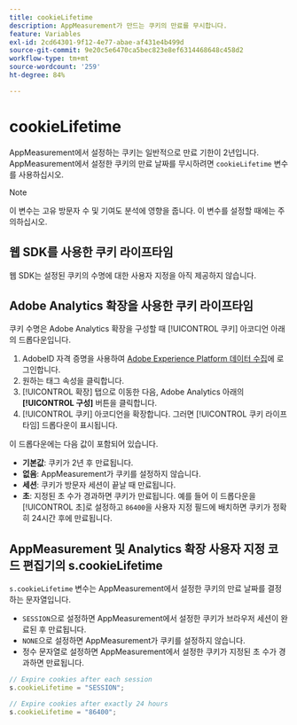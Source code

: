```yaml
---
title: cookieLifetime
description: AppMeasurement가 만드는 쿠키의 만료를 무시합니다.
feature: Variables
exl-id: 2cd64301-9f12-4e77-abae-af431e4b499d
source-git-commit: 9e20c5e6470ca5bec823e8ef6314468648c458d2
workflow-type: tm+mt
source-wordcount: '259'
ht-degree: 84%

---
```


# cookieLifetime

AppMeasurement에서 설정하는 쿠키는 일반적으로 만료 기한이 2년입니다. AppMeasurement에서 설정한 쿠키의 만료 날짜를 무시하려면 `cookieLifetime` 변수를 사용하십시오.

>[!NOTE]
>
>이 변수는 고유 방문자 수 및 기여도 분석에 영향을 줍니다. 이 변수를 설정할 때에는 주의하십시오.

## 웹 SDK를 사용한 쿠키 라이프타임

웹 SDK는 설정된 쿠키의 수명에 대한 사용자 지정을 아직 제공하지 않습니다.

## Adobe Analytics 확장을 사용한 쿠키 라이프타임

쿠키 수명은 Adobe Analytics 확장을 구성할 때 [!UICONTROL 쿠키] 아코디언 아래의 드롭다운입니다.

1. AdobeID 자격 증명을 사용하여 [Adobe Experience Platform 데이터 수집](https://experience.adobe.com/data-collection)에 로그인합니다.
1. 원하는 태그 속성을 클릭합니다.
1. [!UICONTROL 확장] 탭으로 이동한 다음, Adobe Analytics 아래의 **[!UICONTROL 구성]** 버튼을 클릭합니다.
1. [!UICONTROL 쿠키] 아코디언을 확장합니다. 그러면 [!UICONTROL 쿠키 라이프타임] 드롭다운이 표시됩니다.

이 드롭다운에는 다음 값이 포함되어 있습니다.

* **기본값**: 쿠키가 2년 후 만료됩니다.
* **없음**: AppMeasurement가 쿠키를 설정하지 않습니다.
* **세션**: 쿠키가 방문자 세션이 끝날 때 만료됩니다.
* **초**: 지정된 초 수가 경과하면 쿠키가 만료됩니다. 예를 들어 이 드롭다운을 [!UICONTROL 초]로 설정하고 `86400`을 사용자 지정 필드에 배치하면 쿠키가 정확히 24시간 후에 만료됩니다.

## AppMeasurement 및 Analytics 확장 사용자 지정 코드 편집기의 s.cookieLifetime

`s.cookieLifetime` 변수는 AppMeasurement에서 설정한 쿠키의 만료 날짜를 결정하는 문자열입니다.

* `SESSION`으로 설정하면 AppMeasurement에서 설정한 쿠키가 브라우저 세션이 완료된 후 만료됩니다.
* `NONE`으로 설정하면 AppMeasurement가 쿠키를 설정하지 않습니다.
* 정수 문자열로 설정하면 AppMeasurement에서 설정한 쿠키가 지정된 초 수가 경과하면 만료됩니다.

```js
// Expire cookies after each session
s.cookieLifetime = "SESSION";

// Expire cookies after exactly 24 hours
s.cookieLifetime = "86400";
```
